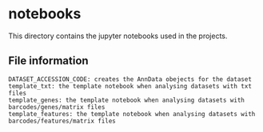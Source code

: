 # notebooks

This directory contains the jupyter notebooks used in the projects.

## File information

```
DATASET_ACCESSION_CODE: creates the AnnData obejects for the dataset 
template_txt: the template notebook when analysing datasets with txt files
template_genes: the template notebook when analysing datasets with barcodes/genes/matrix files
template_features: the template notebook when analysing datasets with barcodes/features/matrix files
```